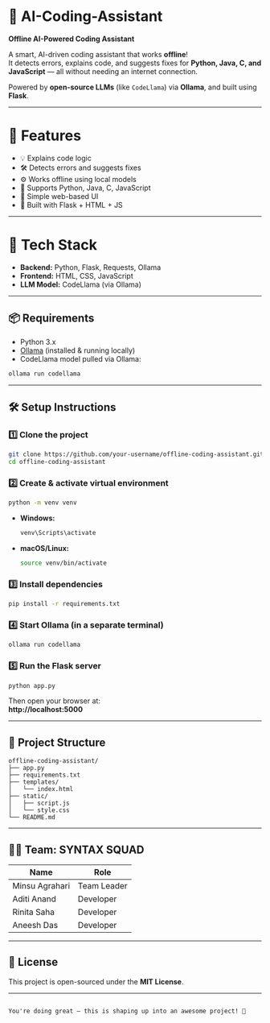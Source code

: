 # 🧠 AI-Coding-Assistant  
**Offline AI-Powered Coding Assistant**

A smart, AI-driven coding assistant that works **offline**!  
It detects errors, explains code, and suggests fixes for **Python, Java, C, and JavaScript** — all without needing an internet connection.

Powered by **open-source LLMs** (like `CodeLlama`) via **Ollama**, and built using **Flask**.

---

# 🚀 Features

- 💡 Explains code logic
- 🛠 Detects errors and suggests fixes
- ⚙️ Works offline using local models
- 🐍 Supports Python, Java, C, JavaScript
- 🧪 Simple web-based UI
- 🔧 Built with Flask + HTML + JS

---

# 🧰 Tech Stack

- **Backend:** Python, Flask, Requests, Ollama
- **Frontend:** HTML, CSS, JavaScript
- **LLM Model:** CodeLlama (via Ollama)

---

## 📦 Requirements

- Python 3.x
- [Ollama](https://ollama.com/) (installed & running locally)
- CodeLlama model pulled via Ollama:

```bash
ollama run codellama
```

---

## 🛠 Setup Instructions

### 1️⃣ Clone the project

```bash
git clone https://github.com/your-username/offline-coding-assistant.git
cd offline-coding-assistant
```

### 2️⃣ Create & activate virtual environment

```bash
python -m venv venv
```

- **Windows:**
  ```bash
  venv\Scripts\activate
  ```
- **macOS/Linux:**
  ```bash
  source venv/bin/activate
  ```

### 3️⃣ Install dependencies

```bash
pip install -r requirements.txt
```

### 4️⃣ Start Ollama (in a separate terminal)

```bash
ollama run codellama
```

### 5️⃣ Run the Flask server

```bash
python app.py
```

Then open your browser at:  
**http://localhost:5000**

---

## 📁 Project Structure

```
offline-coding-assistant/
├── app.py
├── requirements.txt
├── templates/
│   └── index.html
├── static/
│   ├── script.js
│   └── style.css
└── README.md
```

---

## 👨‍💻 Team: SYNTAX SQUAD

| Name            | Role         |
|-----------------|--------------|
| Minsu Agrahari  | Team Leader  |
| Aditi Anand     | Developer    |
| Rinita Saha     | Developer    |
| Aneesh Das      | Developer    |

---

## 📢 License

This project is open-sourced under the **MIT License**.

---
```

You're doing great — this is shaping up into an awesome project! 🚀